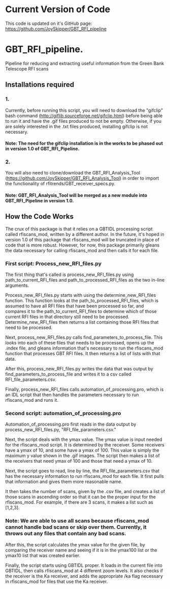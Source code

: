 # Current Version of Code
This code is updated on it's GitHub page: 
https://github.com/JoySkipper/GBT_RFI_pipeline

# GBT_RFI_pipeline. 
Pipeline for reducing and extracting useful information from the Green Bank Telescope RFI scans 

## Installations required

### 1.

Currently, before running this script, you will need to download the "gifclip" bash command (http://giflib.sourceforge.net/gifclip.html) before being able to run it and have the .gif files produced to not be empty. Otherwise, if you are solely interested in the .txt files produced, installing gifclip is not necessary. 

#### Note: The need for the gifclip installation is in the works to be phased out in version 1.0 of GBT_RFI_Pipeline. 

### 2. 

You will also need to clone/download the GBT_RFI_Analysis_Tool (https://github.com/JoySkipper/GBT_RFI_Analysis_Tool) in order to import the functionality of rfitrends/GBT_receiver_specs.py. 

#### Note: GBT_RFI_Analysis_Tool will be merged as a new module into GBT_RFI_Pipeline in version 1.0. 

## How the Code Works

The crux of this package is that it relies on a GBTIDL processing script called rfiscans_mod, written by a different author. In the future, it's hoped in version 1.0 of this package that rfiscans_mod will be truncated in place of code that is more robust. However, for now, this package primarily gleans the data necessary for calling rfiscans_mod and then calls it for each file. 

### First script: Process_new_RFI_files.py

The first thing that's called is process_new_RFI_files.py using path_to_current_RFI_files and path_to_processed_RFI_files as the two in-line arguments. 

Process_new_RFI_files.py starts with using the determine_new_RFI_files function. This function looks at the path_to_processed_RFI_files, which is assumed to have all RFI files that have been processed so far, and compares it to the path_to_current_RFI_files to determine which of those current RFI files in that directory still need to be processed. Determine_new_RFI_files then returns a list containing those RFI files that need to be processed. 

Next, process_new_RFI_files.py calls find_parameters_to_process_file. This looks into each of these files that needs to be processed, opens up the .index file, and gleans information that's necessary to run the rfiscans_mod function that processes GBT RFI files. It then returns a list of lists with that data. 

After this, process_new_RFI_files.py writes the data that was output by find_parameters_to_process_file and writes it to a csv called RFI_file_parameters.csv. 

Finally, process_new_RFI_files calls automation_of_processing.pro, which is an IDL script that then handles the parameters necessary to run rfiscans_mod and runs it. 

### Second script: automation_of_processing.pro

Automation_of_processing.pro first reads in the data output by process_new_RFI_files.py, "RFI_file_parameters.csv." 

Next, the script deals with the ymax value. The ymax value is input needed for the rfiscans_mod script. It is determined by the receiver. Some receivers have a ymax of 10, and some have a ymax of 100. This value is simply the maximum y value shown in the .gif images. The script then makes a list of the receivers that need ymax of 100 and those that need a ymax of 10. 

Next, the script goes to read, line by line, the RFI_file_parameters.csv that has the necessary information to run rfiscans_mod for each file. It first pulls that information and gives them more reasonable name. 

It then takes the number of scans, given by the .csv file, and creates a list of those scans in ascending order so that it can be the proper input for the rfiscans_mod. For example, if there are 3 scans, it makes a list such as [1,2,3]. 

### Note: We are able to use all scans because rfiscans_mod cannot handle bad scans or skip over them. Currently, it throws out any files that contain any bad scans. 

After this, the script calculates the ymax value for the given file, by comparing the receiver name and seeing if it is in the ymax100 list or the ymax10 list that was created earlier. 

Finally, the script starts using GBTIDL proper. It loads in the current file into GBTIDL, then calls rfiscans_mod at 4 different zoom levels. It also checks if the receiver is the Ka receiver, and adds the appropriate /ka flag necessary in rfiscans_mod for files that use the Ka receiver. 
